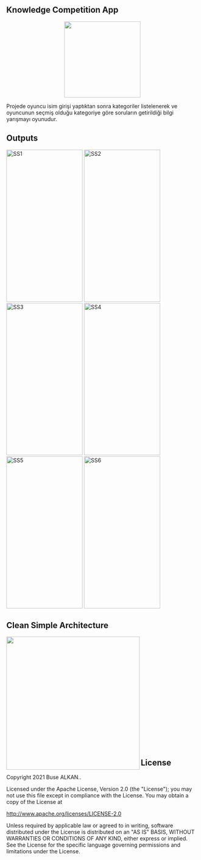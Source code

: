 ## Knowledge Competition App
<p align="center"><img height="200" width="200" src="https://raw.githubusercontent.com/busealkan/KnowledgeCompetitionApp/master/screens/logo.png"/></p>
Projede oyuncu isim girişi yaptıktan sonra kategoriler listelenerek ve oyuncunun seçmiş olduğu kategoriye göre soruların getirildiği bilgi yarışmayı oyunudur.

## Outputs
<p>
  <img height="400" width="200" src="https://raw.githubusercontent.com/busealkan/KnowledgeCompetitionApp/master/screens/E1.png" alt="SS1"/>
  <img height="400" width="200" src="https://raw.githubusercontent.com/busealkan/KnowledgeCompetitionApp/master/screens/E2.png" alt="SS2"/>
  <img height="400" width="200" src="https://raw.githubusercontent.com/busealkan/KnowledgeCompetitionApp/master/screens/E3.png" alt="SS3"/>
  <img height="400" width="200" src="https://raw.githubusercontent.com/busealkan/KnowledgeCompetitionApp/master/screens/E4.png" alt="SS4"/>
  <img height="400" width="200" src="https://raw.githubusercontent.com/busealkan/KnowledgeCompetitionApp/master/screens/E5.png" alt="SS5"/>
  <img height="400" width="200" src="https://raw.githubusercontent.com/busealkan/KnowledgeCompetitionApp/master/screens/E6.png" alt="SS6"/>
</p>


## Clean Simple Architecture
<p><img align="left" width="350px"; src="https://raw.githubusercontent.com/busealkan/KnowledgeCompetitionApp/master/screens/mvc.png"/></p>
<br/><br/><br/><br/><br/><br/><br/><br/><br/><br/><br/><br/><br/><br/><br/><br/><br/>


## License
Copyright 2021 Buse ALKAN..

Licensed under the Apache License, Version 2.0 (the "License");
you may not use this file except in compliance with the License.
You may obtain a copy of the License at

   http://www.apache.org/licenses/LICENSE-2.0

Unless required by applicable law or agreed to in writing, software
distributed under the License is distributed on an "AS IS" BASIS,
WITHOUT WARRANTIES OR CONDITIONS OF ANY KIND, either express or implied.
See the License for the specific language governing permissions and
limitations under the License.
